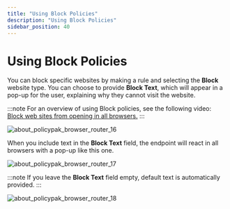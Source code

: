 ```yaml
---
title: "Using Block Policies"
description: "Using Block Policies"
sidebar_position: 40
---
```


# Using Block Policies

You can block specific websites by making a rule and selecting the **Block** website type. You can
choose to provide **Block Text**, which will appear in a pop-up for the user, explaining why they
cannot visit the website.

:::note
For an overview of using Block policies, see the following video:
[Block web sites from opening in all browsers.](/docs/endpointpolicymanager/components/browserrouter/videolearningcenter/gettingstarted/blockwebsites.md)
:::


![about_policypak_browser_router_16](/images/endpointpolicymanager/browserrouter/policy/about_endpointpolicymanager_browser_router_16.webp)

When you include text in the **Block Text** field, the endpoint will react in all browsers with a
pop-up like this one.

![about_policypak_browser_router_17](/images/endpointpolicymanager/browserrouter/policy/about_endpointpolicymanager_browser_router_17.webp)

:::note
If you leave the **Block Text** field empty, default text is automatically provided.
:::


![about_policypak_browser_router_18](/images/endpointpolicymanager/browserrouter/policy/about_endpointpolicymanager_browser_router_18.webp)
